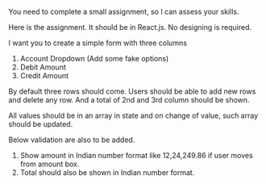 You need to complete a small assignment, so I can assess your skills.

Here is the assignment. It should be in React.js. No designing is required.

I want you to create a simple form with three columns 

1) Account Dropdown (Add some fake options)
2) Debit Amount 
3) Credit Amount


By default three rows should come. Users should be able to add new rows and delete any row. And a total of 2nd and 3rd column should be shown.

All values should be in an array  in state and on change of value, such array should be updated.

Below validation are also to be added.

1. Show amount in Indian number format like 12,24,249.86 if user moves from amount box.
2. Total should also be shown in Indian number format.
